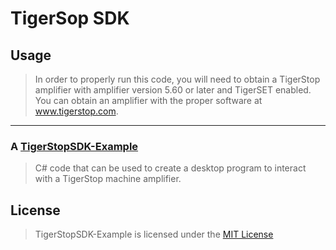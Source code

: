# TigerSop SDK
## Usage
> In order to properly run this code, you will need to obtain a TigerStop amplifier with amplifier version 5.60 or later and TigerSET enabled. You can obtain an amplifier with the proper software at www.tigerstop.com.
-----------------------------
### A [TigerStopSDK-Example](https://github.com/TigerStop/TigerStopSDK-Example)
> C# code that can be used to create a desktop program to interact with a TigerStop machine amplifier.



## License
> TigerStopSDK-Example is licensed under the [MIT License](LICENSE.md)
